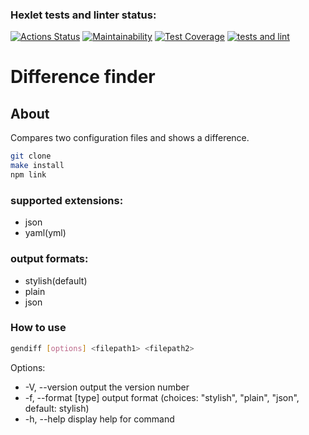 ### Hexlet tests and linter status:
[![Actions Status](https://github.com/mikemoreen/frontend-project-lvl2/workflows/hexlet-check/badge.svg)](https://github.com/mikemoreen/frontend-project-lvl2/actions)
[![Maintainability](https://api.codeclimate.com/v1/badges/268360c956534bfb2e6b/maintainability)](https://codeclimate.com/github/mikemoreen/frontend-project-lvl2/maintainability)
[![Test Coverage](https://api.codeclimate.com/v1/badges/268360c956534bfb2e6b/test_coverage)](https://codeclimate.com/github/mikemoreen/frontend-project-lvl2/test_coverage)
[![tests and lint](https://github.com/mikemoreen/frontend-project-lvl2/actions/workflows/test-linter.yml/badge.svg)](https://github.com/mikemoreen/frontend-project-lvl2/actions/workflows/test-linter.yml)
# Difference finder
## About
Compares two configuration files and shows a difference.<br>
```sh
git clone
make install
npm link
```
### supported extensions:
- json
- yaml(yml)

### output formats:
- stylish(default)
- plain
- json
### How to use
```sh
gendiff [options] <filepath1> <filepath2>
```
Options:
* -V, --version        output the version number
* -f, --format [type]  output format (choices: "stylish", "plain", "json", default: stylish)
* -h, --help           display help for command